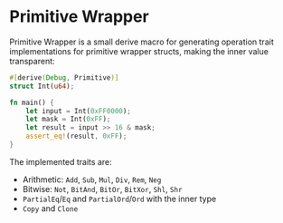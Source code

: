 # Primitive Wrapper

Primitive Wrapper is a small derive macro for generating operation trait implementations for primitive
wrapper structs, making the inner value transparent:

```rust
#[derive(Debug, Primitive)]
struct Int(u64);

fn main() {
    let input = Int(0xFF0000);
    let mask = Int(0xFF);
    let result = input >> 16 & mask;
    assert_eq!(result, 0xFF);
}
```

The implemented traits are:
- Arithmetic: `Add`, `Sub`, `Mul`, `Div`, `Rem`, `Neg`
- Bitwise: `Not`, `BitAnd`, `BitOr`, `BitXor`, `Shl`, `Shr`
- `PartialEq`/`Eq` and `PartialOrd`/`Ord` with the inner type
- `Copy` and `Clone`
